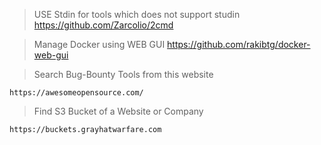 > USE Stdin for tools which does not support studin
https://github.com/Zarcolio/2cmd

> Manage Docker using WEB GUI
https://github.com/rakibtg/docker-web-gui

>Search Bug-Bounty Tools from this website
```
https://awesomeopensource.com/
```
>Find S3 Bucket of a Website or Company
```
https://buckets.grayhatwarfare.com
```
